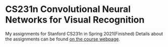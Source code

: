 # CS231n Convolutional Neural Networks for Visual Recognition
My assignments for Stanford CS231n in Spring 2021(Finished)
Details about the assignments can be found [on the course webpage](http://cs231n.github.io/).
